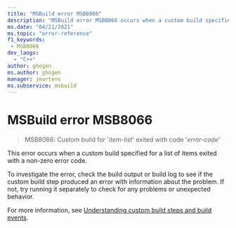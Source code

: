 ```yaml
---
title: "MSBuild error MSB8066"
description: "MSBuild error MSB8066 occurs when a custom build specified for a list of items exited with a non-zero error code."
ms.date: "04/21/2021"
ms.topic: "error-reference"
f1_keywords:
 - MSB8066
dev_langs:
  - "C++"
author: ghogen
ms.author: ghogen
manager: jmartens
ms.subservice: msbuild
---
```

# MSBuild error MSB8066

> MSB8066: Custom build for '*item-list*' exited with code '*error-code*'

This error occurs when a custom build specified for a list of items exited with a non-zero error code.

To investigate the error, check the build output or build log to see if the custom build step produced an error with information about the problem. If not, try running it separately to check for any problems or unexpected behavior.

For more information, see [Understanding custom build steps and build events](/cpp/build/understanding-custom-build-steps-and-build-events).

